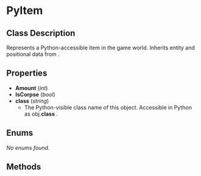 # PyItem  

## Class Description
 Represents a Python-accessible item in the game world.
 Inherits entity and positional data from <see cref="PyEntity"/> .


## Properties
- **Amount** (*int*)
- **IsCorpse** (*bool*)
- **__class__** (*string*)
  -  The Python-visible class name of this object.
 Accessible in Python as <c>obj.__class__</c> .



## Enums
_No enums found._

## Methods
